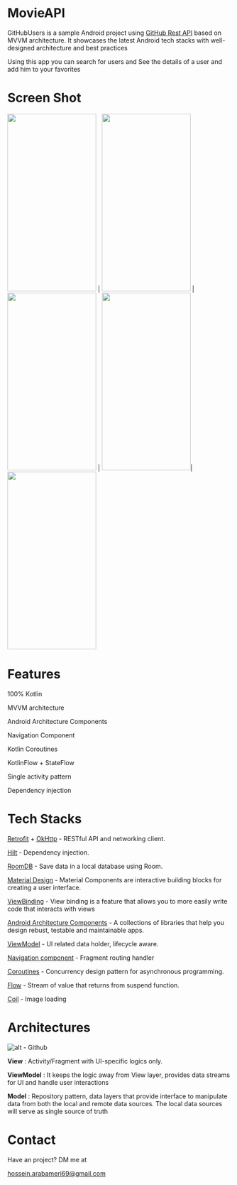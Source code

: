# MovieAPI
GitHubUsers is a sample Android project using [GitHub Rest API](https://docs.github.com/en/rest?apiVersion=2022-11-28) based on MVVM architecture. It showcases the latest Android tech stacks with well-designed architecture and best practices

Using this app you can search for users and See the details of a user and add him to your favorites
# Screen Shot
<img src="https://user-images.githubusercontent.com/103646893/217639387-23f908e5-9ef5-4d2f-bce4-424bf6826189.png" data-canonical-src="https://gyazo.com/eb5c5741b6a9a16c692170a41a49c858.png" width="200" height="400" /> | <img src="https://user-images.githubusercontent.com/103646893/217641998-c1afdb6d-cd56-451e-af4f-e9a80f61ad43.png" width="200" height="400" />
 | <img src="https://user-images.githubusercontent.com/103646893/217642911-6476b2b5-a76d-4818-8bf4-3f07abdcbb04.png" width="200" height="400" /> | <img src="https://user-images.githubusercontent.com/103646893/217642707-31ac1413-9d0e-4003-8f07-f3bfdeba5019.png" width="200" height="400" />| <img src="https://user-images.githubusercontent.com/103646893/217645468-9f12929a-5749-48df-b2eb-d776789c3fbc.png" width="200" height="400" />

# Features
100% Kotlin

MVVM architecture

Android Architecture Components

Navigation Component

Kotlin Coroutines

KotlinFlow + StateFlow

Single activity pattern

Dependency injection

# Tech Stacks
[Retrofit](https://square.github.io/retrofit/) + [OkHttp](https://square.github.io/okhttp/) - RESTful API and networking client.

[Hilt](https://dagger.dev/hilt/)  - Dependency injection.

[RoomDB](https://developer.android.com/training/data-storage/room)  - Save data in a local database using Room.

[Material Design](https://m2.material.io/components)  - Material Components are interactive building blocks for creating a user interface.

[ViewBinding](https://developer.android.com/topic/libraries/view-binding) - View binding is a feature that allows you to more easily write code that interacts with views 

[Android Architecture Components](https://developer.android.com/topic/libraries/architecture)  - A collections of libraries that help you design rebust, testable and maintainable apps.

[ViewModel](https://developer.android.com/reference/androidx/lifecycle/ViewModel)  - UI related data holder, lifecycle aware.

[Navigation component](https://developer.android.com/guide/navigation)  -  Fragment routing handler

[Coroutines](https://developer.android.com/kotlin/coroutines) - Concurrency design pattern for asynchronous programming.

[Flow](https://developer.android.com/kotlin/flow) - Stream of value that returns from suspend function.

[Coil](https://github.com/coil-kt/coil) - Image loading

# Architectures
![alt - Github](https://raw.githubusercontent.com/amitshekhariitbhu/MVVM-Architecture-Android/master/assets/mvvm-arch.png)

**View** : Activity/Fragment with UI-specific logics only.

**ViewModel** : It keeps the logic away from View layer, provides data streams for UI and handle user interactions

**Model** :  Repository pattern, data layers that provide interface to manipulate data from both the local and remote data sources. The local data sources will serve as single source of truth

# Contact
Have an project? DM me at

hossein.arabameri69@gmail.com

